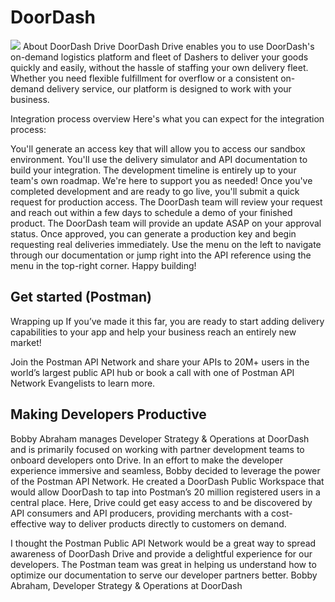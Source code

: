 # DoorDash
<img src="https://mma.prnewswire.com/media/534929/Logo_horizontal_red.jpg?p=facebook"/>
About DoorDash Drive
DoorDash Drive enables you to use DoorDash's on-demand logistics platform and fleet of Dashers to deliver your goods quickly and easily, without the hassle of staffing your own delivery fleet. Whether you need flexible fulfillment for overflow or a consistent on-demand delivery service, our platform is designed to work with your business.


Integration process overview
Here's what you can expect for the integration process:

You'll generate an access key that will allow you to access our sandbox environment.
You'll use the delivery simulator and API documentation to build your integration. The development timeline is entirely up to your team's own roadmap. We're here to support you as needed!
Once you've completed development and are ready to go live, you'll submit a quick request for production access.
The DoorDash team will review your request and reach out within a few days to schedule a demo of your finished product.
The DoorDash team will provide an update ASAP on your approval status. Once approved, you can generate a production key and begin requesting real deliveries immediately.
Use the menu on the left to navigate through our documentation or jump right into the API reference using the menu in the top-right corner. Happy building!

## Get started (Postman)

Wrapping up
If you’ve made it this far, you are ready to start adding delivery capabilities to your app and help your business reach an entirely new market!

Join the Postman API Network and share your APIs to 20M+ users in the world’s largest public API hub or book a call with one of Postman API Network Evangelists to learn more.


## Making Developers Productive
Bobby Abraham manages Developer Strategy & Operations at DoorDash and is primarily focused on working with partner development teams to onboard developers onto Drive. In an effort to make the developer experience immersive and seamless, Bobby decided to leverage the power of the Postman API Network. He created a DoorDash Public Workspace that would allow DoorDash to tap into Postman’s 20 million registered users in a central place. Here, Drive could get easy access to and be discovered by API consumers and API producers, providing merchants with a cost-effective way to deliver products directly to customers on demand.

I thought the Postman Public API Network would be a great way to spread awareness of DoorDash Drive and provide a delightful experience for our developers. The Postman team was great in helping us understand how to optimize our documentation to serve our developer partners better. Bobby Abraham, Developer Strategy & Operations at DoorDash
